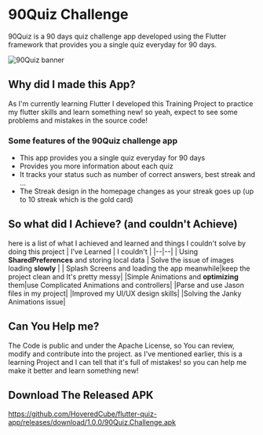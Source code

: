 # 90Quiz Challenge

90Quiz is a 90 days quiz challenge app developed using the Flutter framework that provides you a single quiz everyday for 90 days.


![90Quiz banner](https://github.com/HoveredCube/flutter-quiz-app/assets/68770458/95d85af7-6b98-48e8-85c5-aefbacb479a2)


## Why did I made this App?
As I'm currently learning Flutter I developed this Training Project to practice my flutter skills and learn something new! so yeah, expect to see some problems and mistakes in the source code!

### Some features of the 90Quiz challenge app
 - This app provides you a single quiz everyday for 90 days
 - Provides you more information about each quiz
 - It tracks your status such as number of correct answers, best streak and ...
 - The Streak design in the homepage changes as your streak goes up (up to 10 streak which is the gold card)

## So what did I Achieve? (and couldn't Achieve)

here is a list of what I achieved and learned and things I couldn't solve by doing this project
|	I've Learned  | I couldn't |
|--|--|
| Using **SharedPreferences** and storing local data | Solve the issue of images loading **slowly** |
| Splash Screens and loading the app meanwhile|keep the project clean and It's pretty messy|
|Simple Animations and **optimizing** them|use Complicated Animations and controllers|
|Parse and use Jason files in my project|
|Improved my UI/UX design skills|
|Solving the Janky Animations issue|



## Can You Help me?

The Code is public and under the Apache License, so You can review, modify and contribute into the project.
as I've mentioned earlier, this is a learning Project and I can tell that it's full of mistakes! so you can help me make it better and learn something new!

## Download The Released APK
https://github.com/HoveredCube/flutter-quiz-app/releases/download/1.0.0/90Quiz.Challenge.apk
